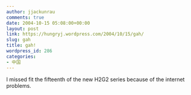 ```yaml
---
author: jjackunrau
comments: true
date: 2004-10-15 05:08:00+00:00
layout: post
link: https://hungryj.wordpress.com/2004/10/15/gah/
slug: gah
title: gah!
wordpress_id: 286
categories:
- 中国
---
```


I missed fit the fifteenth of the new H2G2 series because of the internet problems.

